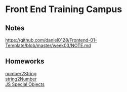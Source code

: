 # Front End Training Campus
## Notes
https://github.com/daniel0128/Frontend-01-Template/blob/master/week03/NOTE.md
## Homeworks
[number2String](https://github.com/daniel0128/Frontend-01-Template/blob/master/week03/convertNumberToString.js)  
[string2Number](https://github.com/daniel0128/Frontend-01-Template/blob/master/week03/convertStringToNumber.js)  
[JS Special Objects](https://github.com/daniel0128/Frontend-01-Template/blob/master/week03/JS%20Special%20Objects.md)  
